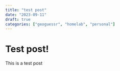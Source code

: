 ```yaml
---
title: "test post"
date: "2023-09-11"
draft: true
categories: ["geoguessr", "homelab", "personal"]
---
```

# Test post!
This is a test post